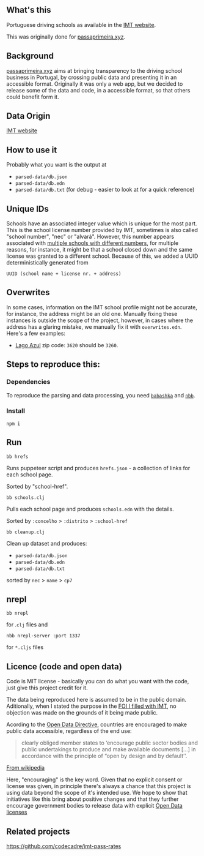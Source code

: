 ## What's this

Portuguese driving schools as available in the [IMT website](https://www.imt-ip.pt/sites/IMTT/Portugues/EnsinoConducao/LocalizacaoEscolasConducao/Paginas/LocalizacaoEscolasConducao.aspx).

This was originally done for [passaprimeira.xyz](https://www.passaprimeira.xyz).

## Background

[passaprimeira.xyz](https://www.passaprimeira.xyz) aims at bringing transparency to the driving school business in Portugal, by crossing public data and presenting it in an accessible format. Originally it was only a web app, but we decided to release some of the data and code, in a accessible format, so that others could benefit form it.


## Data Origin

[IMT website](https://www.imt-ip.pt/sites/IMTT/Portugues/EnsinoConducao/LocalizacaoEscolasConducao/Paginas/LocalizacaoEscolasConducao.aspx)

## How to use it

Probably what you want is the output at

- `parsed-data/db.json`
- `parsed-data/db.edn`
- `parsed-data/db.txt` (for debug - easier to look at for a quick reference)

## Unique IDs

Schools have an associated integer value which is unique for the most part. This is the school license number provided by IMT, sometimes is also called "school number", "nec" or "alvará". However, this number appears associated with [multiple schools with different numbers](https://github.com/codecadre/imt-school-addresses/blob/20b1d3a0a4d05c54a906b3c2f55d4ea92ac73d70/duplicates.txt), for multiple reasons, for instance, it might be that a school closed down and the same license was granted to a different school. Because of this, we added a UUID deterministically generated from

```UUID (school name + license nr. + address)```

## Overwrites

In some cases, information on the IMT school profile might not be accurate, for instance, the address might be an old one. Manually fixing these instances is outside the scope of the project, however, in cases where the address has a glaring mistake, we manually fix it with `overwrites.edn`. Here's a few examples:

- [Lago Azul](https://www.imt-ip.pt/sites/IMTT/Portugues/EnsinoConducao/LocalizacaoEscolasConducao/Paginas/LagoAzul%e2%80%93FigueirodosVinhos588.aspx) zip code: `3620` should be `3260`.

## Steps to reproduce this:

### Dependencies

To reproduce the parsing and data processing, you need [`babashka`](https://babashka.org/) and [`nbb`](https://github.com/babashka/nbb).

### Install

```
npm i
```

## Run

```
bb hrefs
```

Runs puppeteer script and produces `hrefs.json` - a collection of links for each school page.

Sorted by "school-href".

```
bb schools.clj
```

Pulls each school page and produces `schools.edn` with the details.

Sorted by `:concelho` > `:distrito` > `:school-href`

```
bb cleanup.clj
```

Clean up dataset and produces:

- `parsed-data/db.json`
- `parsed-data/db.edn`
- `parsed-data/db.txt`

sorted by `nec` > `name` > `cp7`



## nrepl

```
bb nrepl
```

for .`clj` files and

```
nbb nrepl-server :port 1337
```

for `*.cljs` files


## Licence (code and open data)

Code is MIT license - basically you can do what you want with the code, just give this project credit for it.

The data being reproduced here is assumed to be in the public domain. Aditionally, when I stated the purpose in the [FOI I filled with IMT](https://www.flaviosousa.co/pedido-accesso-dados-publicos/), no objection was made on the grounds of it being made public.

Acording to the [Open Data Directive](https://digital-strategy.ec.europa.eu/en/policies/open-data), countries are encouraged to make public data accessible, regardless of the end use:

> clearly obliged member states to ‘encourage public sector bodies and public undertakings to produce and make available documents [...] in accordance with the principle of “open by design and by default’’.

[From wikipedia](https://en.wikipedia.org/wiki/Directive_on_the_re-use_of_public_sector_information#Open_data_licensing)

Here, "encouraging" is the key word. Given that no explicit consent or license was given, in principle there's always a chance that this project is using data beyond the scope of it's intended use. We hope to show that initiatives like this bring about positive changes and that they further encourage government bodies to release data with explicit [Open Data licenses](https://en.wikipedia.org/wiki/Directive_on_the_re-use_of_public_sector_information#Open_data_licensing)

## Related projects

https://github.com/codecadre/imt-pass-rates
